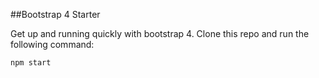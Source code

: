 ##Bootstrap 4 Starter 

Get up and running quickly with bootstrap 4.  Clone this repo and run the following command:

`npm start`